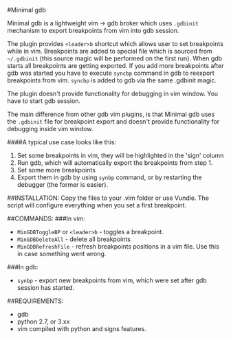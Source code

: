 #Minimal gdb

Minimal gdb is a lightweight vim -> gdb broker which uses `.gdbinit` mechanism to export breakpoints from vim into gdb session.

The plugin provides `<leader>b` shortcut which allows user to set breakpoints while in vim. Breakpoints are added to special file which is sourced from `~/.gdbinit` (this source magic will be performed on the first run). When gdb starts all breakpoints are getting exported. If you add more breakpoints after gdb was started you have to execute `syncbp` command in gdb to reexport breakpoints from vim. `syncbp` is added to gdb via the same .gdbinit magic. 

The plugin doesn't provide functionality for debugging in vim window. You have to start gdb session.

The main difference from other gdb vim plugins, is that Minimal gdb uses the `.gdbinit` file for breakpoint export and doesn't provide functionality for debugging inside vim window.

####A typical use case looks like this:
1. Set some breakpoints in vim, they will be highlighted in the 'sign' column
2. Run gdb, which will automatically export the breakpoints from step 1.
3. Set some more breakpoints
4. Export them in gdb by using `synbp` command, or by restarting the debugger (the former is easier).

##INSTALLATION:
Copy the files to your .vim folder or use Vundle.
The script will configure everything when you set a first breakpoint.

##COMMANDS:
###In vim:
* `MinGDBToggleBP` or `<leader>b` - toggles a breakpoint.
* `MinGDBDeleteAll` - delete all breakpoints
* `MinGDBRefreshFile` - refresh breakpoints positions in a vim file. Use this in case something went wrong.

###In gdb:
* `synbp` - export new breakpoints from vim, which were set after gdb session has started.


##REQUIREMENTS:
* gdb
* python 2.7, or 3.xx
* vim compiled with python and signs features.

